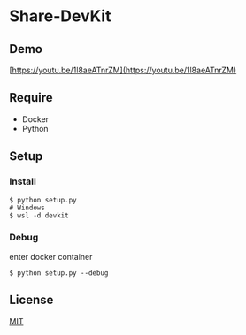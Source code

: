 # Share-DevKit

## Demo
[https://youtu.be/1l8aeATnrZM](https://youtu.be/1l8aeATnrZM)

## Require
* Docker
* Python

## Setup
### Install
```
$ python setup.py
# Windows
$ wsl -d devkit
```
### Debug
enter docker container
```
$ python setup.py --debug
```

## License
[MIT](LICENSE.txt)
